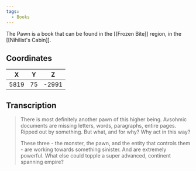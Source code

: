 ```yaml
---
tags:
  - Books
---
```


The Pawn is a book that can be found in the [[Frozen Bite]] region, in the [[Nihilist's Cabin]].

## Coordinates
| **X** | **Y** | **Z** |
| :---: | :---: | :---: |
| 5819  |  75   | -2991 |

## Transcription
> There is most definitely another pawn of this higher being. Avsohmic documents are missing letters, words, paragraphs, entire pages. Ripped out by something. But what, and for why? Why act in this way?
>
> These three - the monster, the pawn, and the entity that controls them - are working towards something sinister. And are extremely powerful. What else could topple a super advanced, continent spanning empire?



